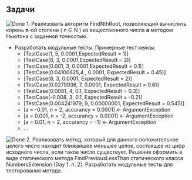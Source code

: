 ## Задачи

![Done](http://s1.iconbird.com/ico/0512/C9d/w24h241337874507check.png) 1. Реализовать алгоритм FindNthRoot, позволяющий вычислять корень **n**-ой степени ( n ∈ N ) из вещественного числа **а** методом Ньютона с заданной точностью.
 - Разработать модульные тесты. Примерные тест кейсы:
    - [TestCase(1, 5, 0.0001,ExpectedResult = 1)] 
    - [TestCase(8, 3, 0.0001,ExpectedResult = 2)]
    - [TestCase(0.001, 3, 0.0001,ExpectedResult = 0.1)]
    - [TestCase(0.04100625,4 , 0.0001, ExpectedResult = 0.45)]
    - [TestCase(8, 3, 0.0001, ExpectedResult = 2)]
    - [TestCase(0.0279936, 7, 0.0001, ExpectedResult = 0.6)]
    - [TestCase(0.0081, 4, 0.1, ExpectedResult = 0.3)]
    - [TestCase(-0.008, 3, 0.1, ExpectedResult = -0.2)]
    - [TestCase(0.004241979, 9, 0.00000001, ExpectedResult = 0.545)]
    - [a = -0.01, n = 2, accurancy = 0.0001] <- ArgumentException
    - [a = 0.001, n = -2, accurancy = 0.0001] <- ArgumentException
    - [a = 0.01, n = 2, accurancy = -1] <- ArgumentException
    - ...
      
![Done](http://s1.iconbird.com/ico/0512/C9d/w24h241337874507check.png) 2. Реализовать метод, который для данного положительное целого число находит ближайшее меньшее целое, состоящее из цифр исходного числа, если такое число существует. Решение оформить в виде статического метода FindPreviousLessThan статического класса NumbersExtension (Day 1. п. 2). Разработать модульные тесты для тестирования метода.
 